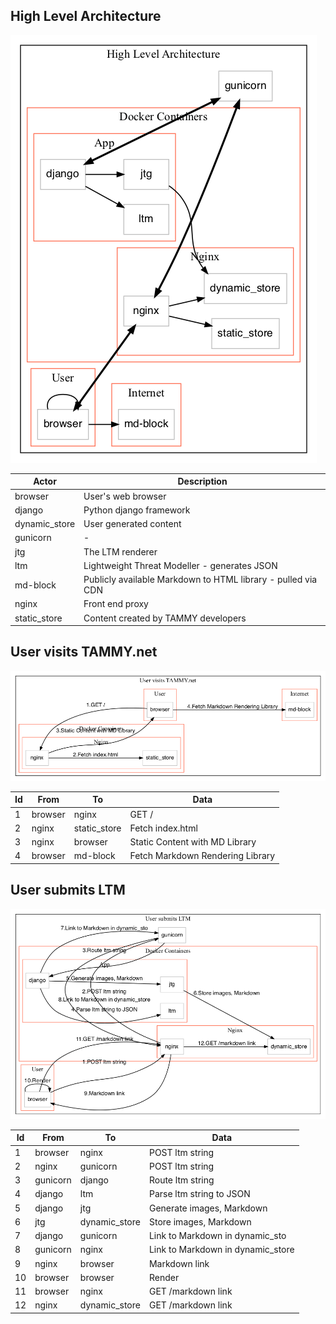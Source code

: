 ## High Level Architecture
![High Level Architecture](output/High%20Level%20Architecture.png)

| Actor | Description |
| --- | ---- |
| browser | User's web browser |
| django | Python django framework |
| dynamic_store | User generated content |
| gunicorn | - |
| jtg | The LTM renderer |
| ltm | Lightweight Threat Modeller - generates JSON |
| md-block | Publicly available Markdown to HTML library - pulled via CDN |
| nginx | Front end proxy |
| static_store | Content created by TAMMY developers |


## User visits TAMMY.net
![User visits TAMMY.net](output/User%20visits%20TAMMY.net.png)

| Id | From | To | Data |
| --- | ---- | --- | ---- |
| 1 | browser | nginx | GET / |
| 2 | nginx | static_store | Fetch index.html |
| 3 | nginx | browser | Static Content with MD Library |
| 4 | browser | md-block | Fetch Markdown Rendering Library |


## User submits LTM
![User submits LTM](output/User%20submits%20LTM.png)

| Id | From | To | Data |
| --- | ---- | --- | ---- |
| 1 | browser | nginx | POST ltm string |
| 2 | nginx | gunicorn | POST ltm string |
| 3 | gunicorn | django | Route ltm string |
| 4 | django | ltm | Parse ltm string to JSON |
| 5 | django | jtg | Generate images, Markdown |
| 6 | jtg | dynamic_store | Store images, Markdown |
| 7 | django | gunicorn | Link to Markdown in dynamic_sto |
| 8 | gunicorn | nginx | Link to Markdown in dynamic_store |
| 9 | nginx | browser | Markdown link |
| 10 | browser | browser | Render |
| 11 | browser | nginx | GET /markdown link |
| 12 | nginx | dynamic_store | GET /markdown link |


